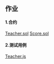 ## 作业

[](./homework.png)

#### 1.合约
[Teacher.sol](./hardhat-tutorial/contracts/Teacher.sol)
[Score.sol](./hardhat-tutorial/contracts/Score.sol)


#### 2.测试用例
[Teacher.js](./hardhat-tutorial/test/Teacher.js)
